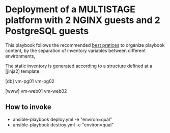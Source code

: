 # Deployment of a MULTISTAGE platform with 2 NGINX guests and 2 PostgreSQL guests
This playbook follows the recommended [best pratices](http://docs.ansible.com/ansible/playbooks_best_practices.html) to organize playbook content, by the separation of inventory variables between different environments,

The static inventory is generated according to a structure defined at a [jinja2] template:

[db]
vm-pg01
vm-pg02

[www]
vm-web01
vm-web02

## How to invoke

* ansible-playbook deploy.yml  -e "environ=qual" 
* ansible-playbook destroy.yml -e "environ=qual" 
